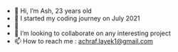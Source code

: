 - 👋 Hi, I’m Ash, 23 years old 
- 👀 I started my coding journey on July 2021
- 🌱 
- 💞️ I’m looking to collaborate on any interesting project
- 📫 How to reach me : achraf.layek1@gmail.com

<!---
PeerlessAsh/PeerlessAsh is a ✨ special ✨ repository because its `README.md` (this file) appears on your GitHub profile.
You can click the Preview link to take a look at your changes.
--->
